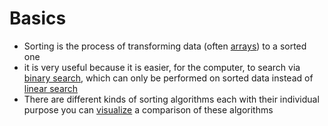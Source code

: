 # Basics

- Sorting is the process of transforming data (often [arrays](lecture-2-arrays.md)) to a sorted one
- it is very useful because it is easier, for the computer, to search via [binary search](binary-search.md), which can only be performed on sorted data instead of [linear search](linear-search.md)
- There are different kinds of sorting algorithms each with their individual purpose you can [visualize](https://www.cs.usfca.edu/~galles/visualization/ComparisonSort.html) a comparison of these algorithms
